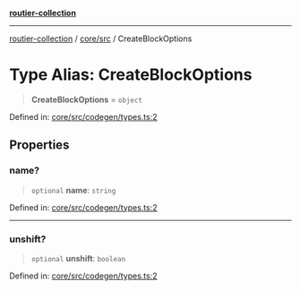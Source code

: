 [**routier-collection**](../../../README.md)

***

[routier-collection](../../../README.md) / [core/src](../README.md) / CreateBlockOptions

# Type Alias: CreateBlockOptions

> **CreateBlockOptions** = `object`

Defined in: [core/src/codegen/types.ts:2](https://github.com/Agrejus/routier/blob/ae307d61bf9883ec014a438be7cbd96d2060d092/core/src/codegen/types.ts#L2)

## Properties

### name?

> `optional` **name**: `string`

Defined in: [core/src/codegen/types.ts:2](https://github.com/Agrejus/routier/blob/ae307d61bf9883ec014a438be7cbd96d2060d092/core/src/codegen/types.ts#L2)

***

### unshift?

> `optional` **unshift**: `boolean`

Defined in: [core/src/codegen/types.ts:2](https://github.com/Agrejus/routier/blob/ae307d61bf9883ec014a438be7cbd96d2060d092/core/src/codegen/types.ts#L2)
